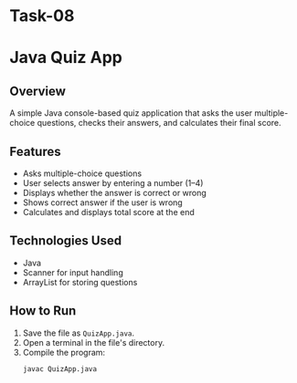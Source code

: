 # Task-08

# Java Quiz App

## Overview
A simple Java console-based quiz application that asks the user multiple-choice questions, checks their answers, and calculates their final score.

## Features
- Asks multiple-choice questions
- User selects answer by entering a number (1–4)
- Displays whether the answer is correct or wrong
- Shows correct answer if the user is wrong
- Calculates and displays total score at the end

## Technologies Used
- Java
- Scanner for input handling
- ArrayList for storing questions

## How to Run
1. Save the file as `QuizApp.java`.
2. Open a terminal in the file's directory.
3. Compile the program:
   ```bash
   javac QuizApp.java
